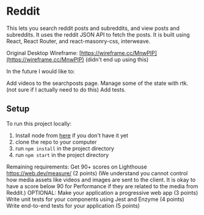# Reddit

This lets you search reddit posts and subreddits, and view posts and subreddits. It uses the reddit JSON API to fetch the posts. It is built using React, React Router, and react-masonry-css, interweave.

Original Desktop Wireframe: [https://wireframe.cc/MnwPlP](https://wireframe.cc/MnwPlP) (didn't end up using this)

In the future I would like to:

 Add videos to the searchposts page.
 Manage some of the state with rtk. (not sure if I actually need to do this)
 Add tests.

## Setup

To run this project locally:

1. Install node from [here](https://nodejs.org/en/download/current/) if you don't have it yet
2. clone the repo to your computer
3. run `npm install` in the project directory
4. run `npm start` in the project directory

Remaining requirements:
Get 90+ scores on Lighthouse https://web.dev/measure/ (2 points)
(We understand you cannot control how media assets like videos and images are sent to the client. It is okay to have a score below 90 for Performance if they are related to the media from Reddit.)
OPTIONAL: Make your application a progressive web app (3 points)
Write unit tests for your components using Jest and Enzyme (4 points)
Write end-to-end tests for your application (5 points)
